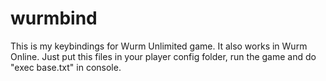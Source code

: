 # wurmbind

This is my keybindings for Wurm Unlimited game. It also works in Wurm Online.
Just put this files in your player config folder, run the game and do "exec base.txt" in console.
